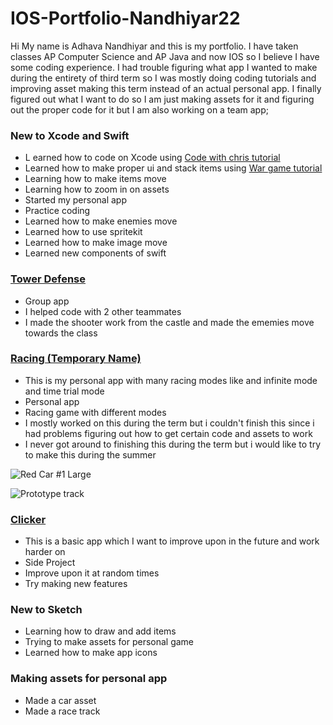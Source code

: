 # IOS-Portfolio-Nandhiyar22
Hi My name is Adhava Nandhiyar and this is my portfolio. I have taken classes AP Computer Science and AP Java and now IOS so I believe I have some coding experience. I had trouble figuring what app I wanted to make during the entirety of third term so I was mostly doing coding tutorials and improving asset making this term instead of an actual personal app. I finally figured out what I want to do so I am just making assets for it and figuring out the proper code for it but I am also working on a team app;

### New to Xcode and Swift
* L earned how to code on Xcode using [Code with chris tutorial](https://codewithchris.com/xcode-tutorial/)
* Learned how to make proper ui and stack items using [War game tutorial](https://www.youtube.com/watch?v=lIxq4TCdlRU&list=PLMRqhzcHGw1Z-lZaaun3A3mV9PbEfHANI&index=13)
* Learning how to make items move
* Learning how to zoom in on assets
* Started my personal app
* Practice coding
* Learned how to make enemies move
* Learned how to use spritekit
* Learned how to make image move
* Learned new components of swift

### [Tower Defense](https://github.com/EPHS-iOS/Tower-Defense)
* Group app
* I helped code with 2 other teammates
* I made the shooter work from the castle and made the ememies move towards the class

### [Racing (Temporary Name)](https://github.com/Adhava805/Race)
* This is my personal app with many racing modes like and infinite mode and time trial mode
* Personal app
* Racing game with different modes
* I mostly worked on this during the term but i couldn't finish this since i had problems figuring out how to get certain code and assets to work
* I never got around to finishing this during the term but i would like to try to make this during the summer

![Red Car #1 Large](https://user-images.githubusercontent.com/79156134/162018520-2d0e22b8-ecf9-4279-a3f6-ca6e194f1146.jpeg)

![Prototype track](https://user-images.githubusercontent.com/79156134/162018596-6a080feb-7f8f-4aea-820c-fe6528794f7f.jpeg)

### [Clicker](https://github.com/Adhava805/clicker)
* This is a basic app which I want to improve upon in the future and work harder on
* Side Project
* Improve upon it at random times
* Try making new features

### New to Sketch
* Learning how to draw and add items
* Trying to make assets for personal game
* Learned how to make app icons

### Making assets for personal app
* Made a car asset
* Made a race track
